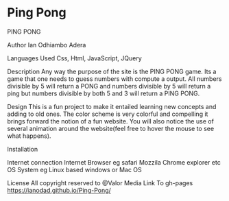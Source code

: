 # Ping Pong
PING PONG 

Author 
Ian Odhiambo Adera

Languages Used
Css, Html, JavaScript, JQuery

Description
Any way the purpose of the site is the PING PONG game. Its a game that one needs to guess numbers with compute a output. All numbers divisible by 5 will return a PONG and numbers divisible by 5 will return a ping but numbers divisible by both 5 and 3 will return a PING PONG.

Design
This is a fun project to make it entailed learning new concepts and adding to old ones. The color scheme is very colorful and compelling it brings forward the notion of a fun website. You will also notice the use of several animation around the website(feel free to hover the mouse to see what happens).  


Installation 

Internet connection
Internet Browser eg safari Mozzila Chrome explorer etc
OS System eg Linux based windows or Mac OS

License
All copyright reserved to @Valor Media
Link To gh-pages https://ianodad.github.io/Ping-Pong/
